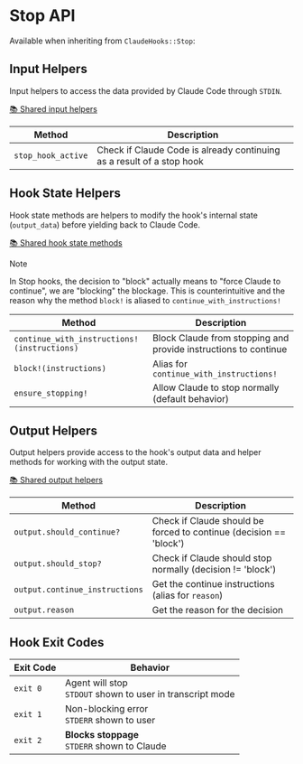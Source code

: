 # Stop API

Available when inheriting from `ClaudeHooks::Stop`:

## Input Helpers
Input helpers to access the data provided by Claude Code through `STDIN`.

[📚 Shared input helpers](COMMON.md#input-helpers)

| Method | Description |
|--------|-------------|
| `stop_hook_active` | Check if Claude Code is already continuing as a result of a stop hook |

## Hook State Helpers
Hook state methods are helpers to modify the hook's internal state (`output_data`) before yielding back to Claude Code.

[📚 Shared hook state methods](COMMON.md#hook-state-methods)

> [!NOTE] 
> In Stop hooks, the decision to "block" actually means to "force Claude to continue", we are "blocking" the blockage. 
> This is counterintuitive and the reason why the method `block!` is aliased to `continue_with_instructions!`

| Method | Description |
|--------|-------------|
| `continue_with_instructions!(instructions)` | Block Claude from stopping and provide instructions to continue |
| `block!(instructions)` | Alias for `continue_with_instructions!` |
| `ensure_stopping!` | Allow Claude to stop normally (default behavior) |

## Output Helpers
Output helpers provide access to the hook's output data and helper methods for working with the output state.

[📚 Shared output helpers](COMMON.md#output-helpers)

| Method | Description |
|--------|-------------|
| `output.should_continue?` | Check if Claude should be forced to continue (decision == 'block') |
| `output.should_stop?` | Check if Claude should stop normally (decision != 'block') |
| `output.continue_instructions` | Get the continue instructions (alias for `reason`) |
| `output.reason` | Get the reason for the decision |

## Hook Exit Codes

| Exit Code | Behavior |
|-----------|----------|
| `exit 0` | Agent will stop<br/>`STDOUT` shown to user in transcript mode |
| `exit 1` | Non-blocking error<br/>`STDERR` shown to user |
| `exit 2` | **Blocks stoppage**<br/>`STDERR` shown to Claude |
